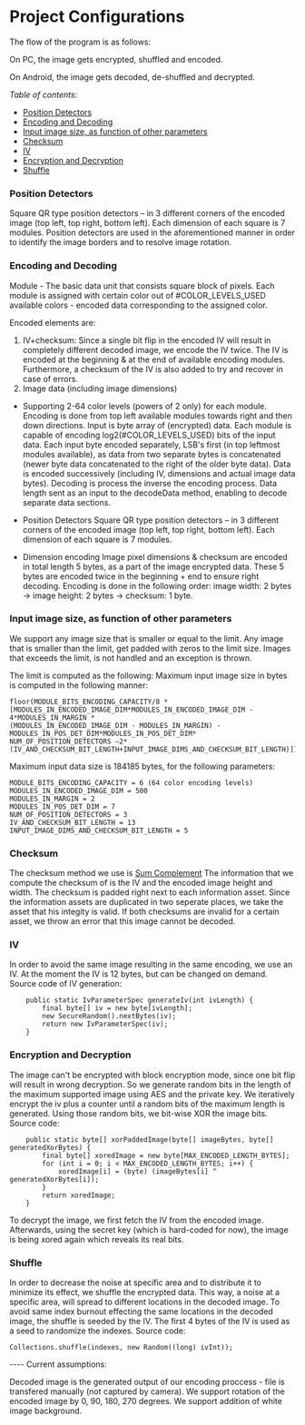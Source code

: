 # Project Configurations

The flow of the program is as follows:

On PC, the image gets encrypted, shuffled and encoded.

On Android, the image gets decoded, de-shuffled and decrypted.

*Table of contents*:
- [Position Detectors](#Position-detectors-type/quantity)
- [Encoding and Decoding](#Encoding-And-Decoding)
- [Input image size, as function of other parameters](#input-image-size-as-function-of-other-parameters)
- [Checksum](#Checksum)
- [IV](#IV)
- [Encryption and Decryption](#Encryption-and-Decryption)
- [Shuffle](#Shuffle)

### Position Detectors
Square QR type position detectors – in 3 different corners of the encoded image (top left, top right, bottom left).
Each dimension of each square is 7 modules.
Position detectors are used in the aforementioned manner in order to identify the image borders and to resolve image rotation. 

### Encoding and Decoding 
Module - The basic data unit that consists square block of pixels.
Each module is assigned with certain color out of #COLOR_LEVELS_USED available colors -
encoded data corresponding to the assigned color.


Encoded elements are:
1. IV+checksum: Since a single bit flip in the encoded IV will result in completely different decoded image, we encode the IV twice.
The IV is encoded at the beginning & at the end of available encoding modules.
Furthermore, a checksum of the IV is also added to try and recover in case of errors.
2. Image data (including image dimensions)

* Supporting 2-64 color levels (powers of 2 only) for each module.
Encoding is done from top left available modules towards right and then down directions.
Input is byte array of (encrypted) data.
Each module is capable of encoding log2(#COLOR_LEVELS_USED) bits of the input data.
Each input byte encoded separately, LSB's first (in top leftmost modules available),
as data from two separate bytes is concatenated (newer byte data concatenated to the right of the older byte data).
Data is encoded successively (including IV, dimensions and actual image data bytes).
Decoding is process the inverse the encoding process.
Data length sent as an input to the decodeData method, enabling to decode separate data sections. 

* Position Detectors 
Square QR type position detectors – in 3 different corners of the encoded image (top left, top right, bottom left).
Each dimension of each square is 7 modules.
* Dimension encoding
Image pixel dimensions & checksum are encoded in total length 5 bytes,
as a part of the image encrypted data.
These 5 bytes are encoded twice in the beginning + end to ensure right decoding.
Encoding is done in the following order:
image width: 2 bytes -> image height: 2 bytes -> checksum: 1 byte.

### Input image size, as function of other parameters
We support any image size that is smaller or equal to the limit.
Any image that is smaller than the limit, get padded with zeros to the limit size.
Images that exceeds the limit, is not handled and an exception is thrown.

The limit is computed as the following:
Maximum input image size in bytes is computed in the following manner:
```
floor(MODULE_BITS_ENCODING_CAPACITY/8 * [MODULES_IN_ENCODED_IMAGE_DIM*MODULES_IN_ENCODED_IMAGE_DIM - 4*MODULES_IN_MARGIN *
(MODULES_IN_ENCODED_IMAGE_DIM - MODULES_IN_MARGIN) - MODULES_IN_POS_DET_DIM*MODULES_IN_POS_DET_DIM*
NUM_OF_POSITION_DETECTORS –2*(IV_AND_CHECKSUM_BIT_LENGTH+INPUT_IMAGE_DIMS_AND_CHECKSUM_BIT_LENGTH)])
```
Maximum input data size is 184185 bytes, for the following parameters:
```
MODULE_BITS_ENCODING_CAPACITY = 6 (64 color encoding levels)
MODULES_IN_ENCODED_IMAGE_DIM = 500
MODULES_IN_MARGIN = 2
MODULES_IN_POS_DET_DIM = 7
NUM_OF_POSITION_DETECTORS = 3
IV_AND_CHECKSUM_BIT_LENGTH = 13
INPUT_IMAGE_DIMS_AND_CHECKSUM_BIT_LENGTH = 5
```

### Checksum
The checksum method we use is [Sum Complement](https://en.wikipedia.org/wiki/Checksum#Sum_complement)
The information that we compute the checksum of is the IV and the encoded image height and width.
The checksum is padded right next to each information asset.
Since the information assets are duplicated in two seperate places, we take the asset that his integity is valid. 
If both checksums are invalid for a certain asset, we throw an error that this image cannot be decoded. 


### IV
In order to avoid the same image resulting in the same encoding, we use an IV. At the moment the IV is 12 bytes, but can be changed on demand.
Source code of IV generation:
```
	public static IvParameterSpec generateIv(int ivLength) {
		final byte[] iv = new byte[ivLength];
		new SecureRandom().nextBytes(iv);
		return new IvParameterSpec(iv);
	}
```

### Encryption and Decryption
The image can't be encrypted with block encryption mode, since one bit flip will result in wrong decryption. 
So we generate random bits in the length of the maximum supported image using AES and the private key. We iteratively encrypt the iv plus a counter until a random bits of the maximum length is generated.
Using those random bits, we bit-wise XOR the image bits.
Source code:
```
	public static byte[] xorPaddedImage(byte[] imageBytes, byte[] generatedXorBytes) {
		final byte[] xoredImage = new byte[MAX_ENCODED_LENGTH_BYTES];
		for (int i = 0; i < MAX_ENCODED_LENGTH_BYTES; i++) {
			xoredImage[i] = (byte) (imageBytes[i] ^ generatedXorBytes[i]);
		}
		return xoredImage;
	}
```

To decrypt the image, we first fetch the IV from the encoded image. Afterwards, using the secret key (which is hard-coded for now), the image is being xored again which reveals its real bits.

### Shuffle
In order to decrease the noise at specific area and to distribute it to minimize its effect, we shuffle the encrypted data. 
This way, a noise at a specific area, will spread to different locations in the decoded image. 
To avoid same index burnout effecting the same locations in the decoded image, the shuffle is seeded by the IV. 
The first 4 bytes of the IV is used as a seed to randomize the indexes. Source code:

```
Collections.shuffle(indexes, new Random((long) ivInt));
```


---- Current assumptions: 

Decoded image is the generated output of our encoding proccess - file is transfered manually (not captured by camera).
We support rotation of the encoded image by 0, 90, 180, 270 degrees.
We support addition of white image background.
